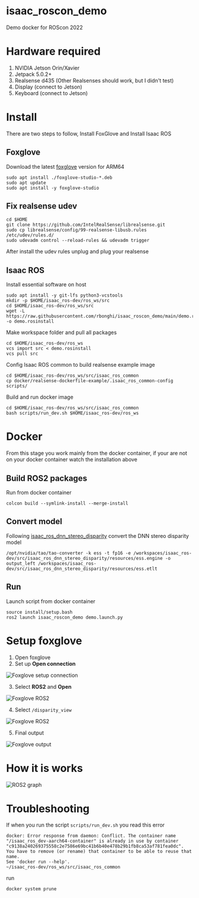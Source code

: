# isaac_roscon_demo

Demo docker for ROScon 2022

# Hardware required

1. NVIDIA Jetson Orin/Xavier
2. Jetpack 5.0.2+
3. Realsense d435 (Other Realsenses should work, but I didn't test)
4. Display (connect to Jetson)
5. Keyboard (connect to Jetson)

# Install

There are two steps to follow, Install FoxGlove and Install Isaac ROS

## Foxglove

Download the latest [foxglove](https://foxglove.dev/download) version for ARM64

```
sudo apt install ./foxglove-studio-*.deb
sudo apt update
sudo apt install -y foxglove-studio
```

## Fix realsense udev

```
cd $HOME
git clone https://github.com/IntelRealSense/librealsense.git
sudo cp librealsense/config/99-realsense-libusb.rules /etc/udev/rules.d/
sudo udevadm control --reload-rules && udevadm trigger
```

After install the udev rules unplug and plug your realsense

## Isaac ROS

Install essential software on host

```
sudo apt install -y git-lfs python3-vcstools
mkdir -p $HOME/isaac_ros-dev/ros_ws/src
cd $HOME/isaac_ros-dev/ros_ws/src
wget -L https://raw.githubusercontent.com/rbonghi/isaac_roscon_demo/main/demo.rosinstall -o demo.rosinstall
```

Make workspace folder and pull all packages

```
cd $HOME/isaac_ros-dev/ros_ws
vcs import src < demo.rosinstall
vcs pull src
```

Config Isaac ROS common to build realsense example image

```
cd $HOME/isaac_ros-dev/ros_ws/src/isaac_ros_common
cp docker/realsense-dockerfile-example/.isaac_ros_common-config scripts/
```

Build and run docker image

```
cd $HOME/isaac_ros-dev/ros_ws/src/isaac_ros_common
bash scripts/run_dev.sh $HOME/isaac_ros-dev/ros_ws
```

# Docker

From this stage you work mainly from the docker container, if your are not on your docker container watch the installation above

## Build ROS2 packages

Run from docker container

```
colcon build --symlink-install --merge-install
```

## Convert model

Following [isaac_ros_dnn_stereo_disparity](https://github.com/NVIDIA-ISAAC-ROS/isaac_ros_dnn_stereo_disparity) convert the DNN stereo disparity model

```
/opt/nvidia/tao/tao-converter -k ess -t fp16 -e /workspaces/isaac_ros-dev/src/isaac_ros_dnn_stereo_disparity/resources/ess.engine -o output_left /workspaces/isaac_ros-dev/src/isaac_ros_dnn_stereo_disparity/resources/ess.etlt
```

## Run

Launch script from docker container

```
source install/setup.bash
ros2 launch isaac_roscon_demo demo.launch.py
```

# Setup foxglove

1. Open foxglove
2. Set up **Open connection**


![Foxglove setup connection](.docs/01-foxglove-setup-connection.png)

3. Select **ROS2** and **Open**

![Foxglove ROS2](.docs/02-foxglove-connection.png)

4. Select `/disparity_view`

![Foxglove ROS2](.docs/03-foxglove-topic.png)

5. Final output

![Foxglove output](.docs/output_foxglove.png)

# How it is works

![ROS2 graph](.docs/rosgraph-ESS.png)

# Troubleshooting

If when you run the script `scripts/run_dev.sh` you read this error

```
docker: Error response from daemon: Conflict. The container name "/isaac_ros_dev-aarch64-container" is already in use by container "c9138a240269375558c2e7586e69bc41b6b40e478b29b1fb8ca53af781fea0dc". You have to remove (or rename) that container to be able to reuse that name.
See 'docker run --help'.
~/isaac_ros-dev/ros_ws/src/isaac_ros_common
```

run

```
docker system prune
```

